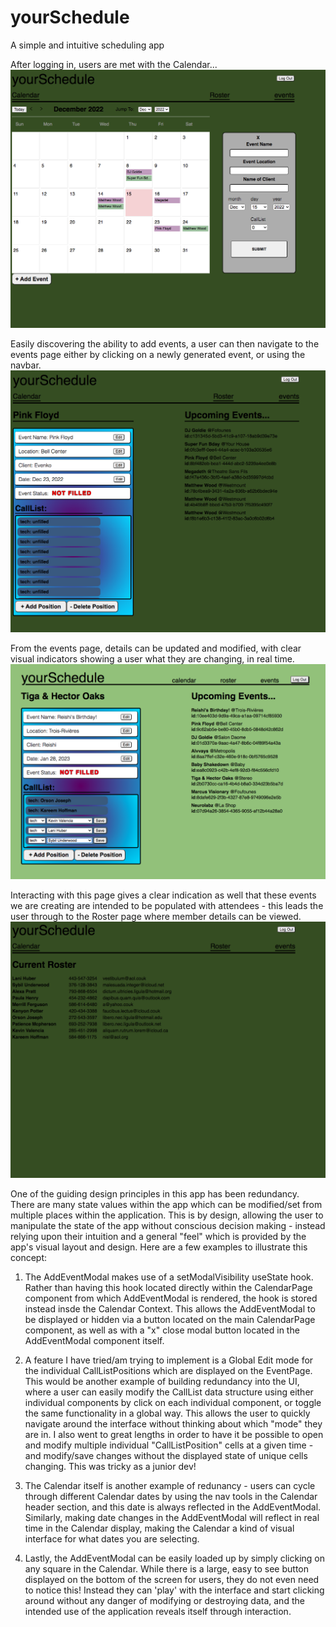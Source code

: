 # yourSchedule
A simple and intuitive scheduling app

After logging in, users are met with the Calendar...
![Calendar Page](images/img_calendar.png)

Easily discovering the ability to add events, a user can then navigate to the
events page either by clicking on a newly generated event, or using the navbar.
![Event Page](images/img_events.png)

From the events page, details can be updated and modified, with clear visual
indicators showing a user what they are changing, in real time.  
![Event Page - Editing](images/img_edit_events.png)

Interacting with this page gives a clear indication as well that these events 
we are creating are intended to be populated with attendees - this leads the 
user through to the Roster page where member details can be viewed.
![Roster Page](images/img_roster.png)

One of the guiding design principles in this app has been redundancy. There are
many state values within the app which can be modified/set from multiple places
within the application.  This is by design, allowing the user to manipulate the
state of the app without conscious decision making - instead relying upon their
intuition and a general "feel" which is provided by the app's visual layout and
design.  Here are a few examples to illustrate this concept:

  1. The AddEventModal makes use of a setModalVisibility useState hook.  Rather
  than having this hook located directly within the CalendarPage component from
  which AddEventModal is rendered, the hook is stored instead insde the Calendar
  Context.  This allows the AddEventModal to be displayed or hidden via a button
  located on the main CalendarPage component, as well as with a "x" close modal
  button located in the AddEventModal component itself.  

  2. A feature I have tried/am trying to implement is a Global Edit mode for the
  individual CallListPositions which are displayed on the EventPage.  This would
  be another example of building redundancy into the UI, where a user can easily
  modify the CallList data structure using either individual components by click
  on each individual component, or toggle the same functionality in a global way.
  This allows the user to quickly navigate around the interface without thinking
  about which "mode" they are in.  I also went to great lengths in order to have
  it be possible to open and modify multiple individual "CallListPosition" cells
  at a given time - and modify/save changes without the displayed state of unique
  cells changing.  This was tricky as a junior dev!

  3. The Calendar itself is another example of redunancy - users can cycle through
  different Calendar dates by using the nav tools in the Calendar header section,
  and this date is always reflected in the AddEventModal.  Similarly, making date
  changes in the AddEventModal will reflect in real time in the Calendar display,
  making the Calendar a kind of visual interface for what dates you are selecting.

  4. Lastly, the AddEventModal can be easily loaded up by simply clicking on any
  square in the Calendar.  While there is a large, easy to see button displayed on
  the bottom of the screen for users, they do not even need to notice this! Instead
  they can 'play' with the interface and start clicking around without any danger
  of modifying or destroying data, and the intended use of the application reveals
  itself through interaction.
